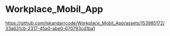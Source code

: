 # Workplace_Mobil_App


https://github.com/Iskandarrcode/Workplace_Mobil_App/assets/153985172/33a631cb-2317-45a0-abe0-670793cd1ba1

